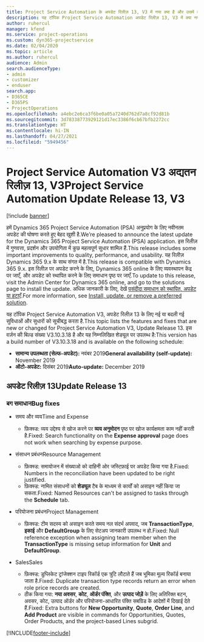```yaml
---
title: Project Service Automation के अपडेट रिलीज़ 13, V3 में नया क्या है और उसमें क्या परिवर्तन हुआ है
description: यह टॉपिक Project Service Automation अपडेट रिलीज़ 13, V3 में क्या नया है, इसके बारे में जानकारी प्रदान करता है.
author: ruhercul
manager: kfend
ms.service: project-operations
ms.custom: dyn365-projectservice
ms.date: 02/04/2020
ms.topic: article
ms.author: ruhercul
audience: Admin
search.audienceType:
- admin
- customizer
- enduser
search.app:
- D365CE
- D365PS
- ProjectOperations
ms.openlocfilehash: a4ebc2e6ca3f6be0a05a7240d762d7a8cf92d81b
ms.sourcegitcommit: 3d78338773929121d17ec3386f6cb67bfb2272cc
ms.translationtype: HT
ms.contentlocale: hi-IN
ms.lasthandoff: 04/27/2021
ms.locfileid: "5949456"
---
```

# <a name="project-service-automation-update-release-13-v3"></a><span data-ttu-id="1eaeb-103">Project Service Automation V3 अद्यतन रिलीज़ 13, V3</span><span class="sxs-lookup"><span data-stu-id="1eaeb-103">Project Service Automation Update Release 13, V3</span></span>

[!include [banner](../includes/psa-now-project-operations.md)]

<span data-ttu-id="1eaeb-104">हमें Dynamics 365 Project Service Automation (PSA) अनुप्रयोग के लिए नवीनतम अपडेट की घोषणा करते हुए बेहद खुशी है.</span><span class="sxs-lookup"><span data-stu-id="1eaeb-104">We’re pleased to announce the latest update for the Dynamics 365 Project Service Automation (PSA) application.</span></span> <span data-ttu-id="1eaeb-105">इस रिलीज़ में गुणवत्ता, प्रदर्शन और उपयोगिता में कुछ महत्वपूर्ण सुधार शामिल हैं.</span><span class="sxs-lookup"><span data-stu-id="1eaeb-105">This release includes some important improvements to quality, performance, and usability.</span></span> <span data-ttu-id="1eaeb-106">यह रिलीज़ Dynamics 365 9.x के साथ संगत में है.</span><span class="sxs-lookup"><span data-stu-id="1eaeb-106">This release is compatible with Dynamics 365 9.x.</span></span> <span data-ttu-id="1eaeb-107">इस रिलीज़ पर अपडेट करने के लिए, Dynamics 365 online के लिए व्यवस्थापन केंद्र पर जाएँ, और अपडेट को स्थापित करने के लिए समाधान पृष्ठ पर जाएँ.</span><span class="sxs-lookup"><span data-stu-id="1eaeb-107">To update to this release, visit the Admin Center for Dynamics 365 online, and go to the solutions page to install the update.</span></span> <span data-ttu-id="1eaeb-108">अधिक जानकारी के लिए, देखें [पसंदीदा समाधान को स्थापित, अपडेट या हटाएँ](/power-platform/admin/install-remove-preferred-solution).</span><span class="sxs-lookup"><span data-stu-id="1eaeb-108">For more information, see [Install, update, or remove a preferred solution](/power-platform/admin/install-remove-preferred-solution).</span></span>

<span data-ttu-id="1eaeb-109">यह टॉपिक Project Service Automation V3, अपडेट रिलीज़ 13 के लिए नई या बदली गई सुविधाओं और सुधारों को सूचीबद्ध करता है.</span><span class="sxs-lookup"><span data-stu-id="1eaeb-109">This topic lists the features and fixes that are new or changed for Project Service Automation V3, Update Release 13.</span></span> <span data-ttu-id="1eaeb-110">इस वर्ज़न की बिल्ड संख्या V3.10.3.18 है और यह निम्नलिखित शेड्यूल पर उपलब्ध है:</span><span class="sxs-lookup"><span data-stu-id="1eaeb-110">This version has a build number of V3.10.3.18 and is available on the following schedule:</span></span>

- <span data-ttu-id="1eaeb-111">**सामान्य उपलब्धता (सेल्फ-अपडेट):** नवंबर 2019</span><span class="sxs-lookup"><span data-stu-id="1eaeb-111">**General availability (self-update):** November 2019</span></span>
- <span data-ttu-id="1eaeb-112">**ऑटो-अपडेट:** दिसंबर 2019</span><span class="sxs-lookup"><span data-stu-id="1eaeb-112">**Auto-update:** December 2019</span></span>


## <a name="update-release-13"></a><span data-ttu-id="1eaeb-113">अपडेट रिलीज़ 13</span><span class="sxs-lookup"><span data-stu-id="1eaeb-113">Update Release 13</span></span> 

### <a name="bug-fixes"></a><span data-ttu-id="1eaeb-114">बग समाधान</span><span class="sxs-lookup"><span data-stu-id="1eaeb-114">Bug fixes</span></span>

- <span data-ttu-id="1eaeb-115">समय और व्यय</span><span class="sxs-lookup"><span data-stu-id="1eaeb-115">Time and Expense</span></span>

     - <span data-ttu-id="1eaeb-116">फ़िक्स्ड: व्यय उद्देश्य से खोज करने पर **व्यय अनुमोदन** पृष्ठ पर खोज कार्यक्षमता काम नहीं करती है.</span><span class="sxs-lookup"><span data-stu-id="1eaeb-116">Fixed: Search functionality on the **Expense approval** page does not work when searching by expense purpose.</span></span>

- <span data-ttu-id="1eaeb-117">संसाधन प्रबंधन</span><span class="sxs-lookup"><span data-stu-id="1eaeb-117">Resource Management</span></span>

     - <span data-ttu-id="1eaeb-118">फ़िक्स्ड: समायोजन में संख्याओ को दाहिनी ओर जस्टिफ़ाई पर अपडेट किया गया है.</span><span class="sxs-lookup"><span data-stu-id="1eaeb-118">Fixed: Numbers in the reconciliation have been updated to be right justified.</span></span>
     - <span data-ttu-id="1eaeb-119">फ़िक्स्ड: नामित संसाधनों को **शेड्यूल** टैब के माध्यम से कार्यों को असाइन नहीं किया जा सकता.</span><span class="sxs-lookup"><span data-stu-id="1eaeb-119">Fixed: Named Resources can't be assigned to tasks through the **Schedule** tab.</span></span>

- <span data-ttu-id="1eaeb-120">परियोजना प्रबंधन</span><span class="sxs-lookup"><span data-stu-id="1eaeb-120">Project Management</span></span>

     - <span data-ttu-id="1eaeb-121">फ़िक्स्ड: टीम सदस्य को असाइन करते समय नल संदर्भ अपवाद, जब **TransactionType**, **इकाई** और **DefaultGroup** के लिए सेटअप जानकारी उपलब्ध न हो.</span><span class="sxs-lookup"><span data-stu-id="1eaeb-121">Fixed: Null reference exception when assigning team member when the **TransactionType** is missing setup information for **Unit** and **DefaultGroup**.</span></span>

- <span data-ttu-id="1eaeb-122">Sales</span><span class="sxs-lookup"><span data-stu-id="1eaeb-122">Sales</span></span>

     - <span data-ttu-id="1eaeb-123">फ़िक्स्ड: डुप्लिकेट ट्रांजेक्शन टाइप रिकॉर्ड एक त्रुटि लौटाते हैं जब भूमिका मूल्य रिकॉर्ड बनाया जाता है.</span><span class="sxs-lookup"><span data-stu-id="1eaeb-123">Fixed: Duplicate transaction type records return an error when role price records are created.</span></span>
     - <span data-ttu-id="1eaeb-124">ठीक किया गया: **नया अवसर**, **कोट**, **ऑर्डर पंक्ति**, और **उत्पाद जोड़ें** के लिए अतिरिक्त बटन, अवसर, कोट, उत्पाद ऑर्डर और परियोजना-आधारित पंक्ति सबग्रिड के आदेशों में दिखाई देते हैं.</span><span class="sxs-lookup"><span data-stu-id="1eaeb-124">Fixed: Extra buttons for **New Opportunity**, **Quote**, **Order Line**, and **Add Product** are visible in commands for Opportunities, Quotes, Order Products, and the project-based Lines subgrid.</span></span>




[!INCLUDE[footer-include](../includes/footer-banner.md)]